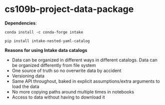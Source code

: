 # cs109b-project-data-package

**Dependencies**:

`conda install -c conda-forge intake`

`pip install intake-nested-yaml-catalog`

**Reasons for using Intake data catalogs** 
- Data can be organized in different ways in different catalogs. Data can be organized differently from file system
- One source of truth so no overwrite data by accident
- Versioning data
- Same API throughout, baked in explicit assumptions/extra arguments to load the data
- No more copying paths around multiple times in notebooks
- Access to data without having to download it
